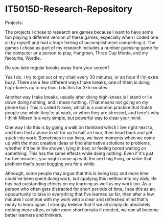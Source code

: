 # IT5015D-Research-Repository

Projects:

The projects I chose to research are games because I want to have some fun playing a different version of these games, especially when I coded one all by myself and had a huge feeling of accomplishment completing it.
The games I chose as part of my research includes a number guessing game for the computer or a person to play, Hangman, Three Cup Monte, and my favourite, Wordle.




Do you take regular breaks away from your screen?

Yes I do. I try to get out of my chair every 30 minutes, or an hour if I'm extra busy. There are a few different ways I take breaks, one of them is doing high-knees up to my hips, I do this for 3-5 minutes.


Another way I take breaks, usually after doing high-knees is I stand or lie down doing nothing, and I mean nothing. (That means not going on my phone too.) This is called Niksen, which is a common practice that Dutch people use while they're at work, or when they are stressed, and here's why I think Niksen is a very simple, but powerful way to clear your mind. 

One way I do this is by going a walk on farmland which I live right next to, and then find a place to sit for up to half an hour, then head back and get stuck into work. Sometimes in our lives, we have moments when we come up with the most creative ideas or find alternative solutions to problems, whether it'd be in the shower, lying in bed, or feeling bored waiting on something. This has the same effects while doing nothing. Even if it's just for five minutes, you might come up with the next big thing, or solve that problem that's been bugging you for a while. 

Although, some people may argue that this is being lazy and more time could've been spent doing work, but applying this method into my daily life has had outstanding effects on my learning as well as my work too. As a person who often gets distracted for short periods of time, I see this as an oppourtunity to take in everything that I've learned so far, then after a few minutes I continue with my work with a clear and refreshed mind that's ready to learn again. I strongly believe that if we all simply do absolutely nothing more often, or take more short breaks if needed, we can all become better learners and thinkers.

